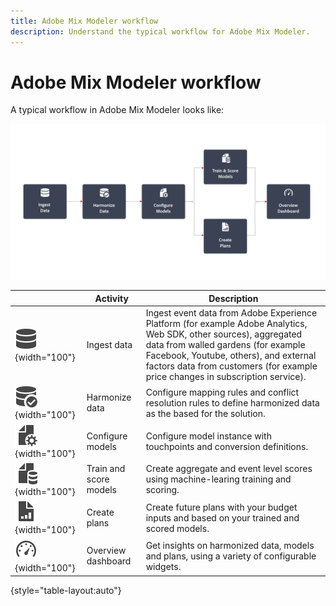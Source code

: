 ```yaml
---
title: Adobe Mix Modeler workflow
description: Understand the typical workflow for Adobe Mix Modeler.
---
```


# Adobe Mix Modeler workflow

A typical workflow in Adobe Mix Modeler looks like:

![Alt text](../assets/ApplicationWorkflow.svg)

|  | Activity | Description |
|---|---|---|
| ![Data](../assets/icons/Data.svg){width="100"} | Ingest data | Ingest event data from Adobe Experience Platform (for example Adobe Analytics, Web SDK, other sources), aggregated data from walled gardens (for example Facebook, Youtube, others), and external factors data from customers (for example price changes in subscription service). |
| ![DataCheck](../assets/icons/DataCheck.svg){width="100"} | Harmonize data | Configure mapping rules and conflict resolution rules to define harmonized data as the based for the solution. |
|  ![FileConfig](../assets/icons/FileGear.svg){width="100"} | Configure models | Configure model instance with touchpoints and conversion definitions. |
| ![FileData](../assets/icons/FileData.svg){width="100"}  | Train and score models | Create aggregate and event level scores using machine-learing training and scoring.  |
| ![FileChart](../assets/icons/FileChart.svg){width="100"} | Create plans |  Create future plans with your budget inputs and based on your trained and scored models. |
| ![Dashboard](../assets/icons/Dashboard.svg){width="100"} | Overview dashboard | Get insights on harmonized data, models and plans, using a variety of configurable widgets. |

{style="table-layout:auto"}

